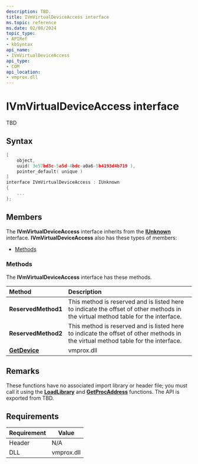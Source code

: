 ```yaml
---
description: TBD.
title: IVmVirtualDeviceAccess interface
ms.topic: reference
ms.date: 02/08/2024
topic_type: 
- APIRef
- kbSyntax
api_name: 
- IVmVirtualDeviceAccess
api_type: 
- COM
api_location: 
- vmprox.dll
---
```


# IVmVirtualDeviceAccess interface

TBD

## Syntax

```c++
[
    object,
    uuid( 3e57bd3c-5a5d-4bdc-a0a6-5b4193d4b719 ),
    pointer_default( unique )
]
interface IVmVirtualDeviceAccess : IUnknown
{
    ...
};
```

## Members

The **IVmVirtualDeviceAccess** interface inherits from the [**IUnknown**](/windows/win32/api/unknwn/nn-unknwn-iunknown) interface. **IVmVirtualDeviceAccess** also has these types of members:

-   [Methods](#methods)

### Methods

The **IVmVirtualDeviceAccess** interface has these methods.



| Method                                                   | Description                                                                                                           |
|:---------------------------------------------------------|:----------------------------------------------------------------------------------------------------------------------|
| **ReservedMethod1** |  This method is reserved and is listed here to indicate the offset of other methods in the virtual method table for the interface. |
| **ReservedMethod2** |  This method is reserved and is listed here to indicate the offset of other methods in the virtual method table for the interface. |
| [**GetDevice**](ivmvirtualdeviceaccess-getdevice.md)                   | vmprox.dll |

## Remarks

These functions have no associated import library or header file; you must call it using the [**LoadLibrary**](/windows/desktop/api/libloaderapi/nf-libloaderapi-loadlibrarya) and [**GetProcAddress**](/windows/desktop/api/libloaderapi/nf-libloaderapi-getprocaddress) functions. The API is exported from TBD.

## Requirements

| Requirement | Value |
|-------------------|----------------------------------------------------------------------------------------|
| Header | N/A    |
| DLL    | vmprox.dll |



 

 

